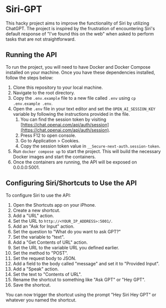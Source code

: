 # Siri-GPT

This hacky project aims to improve the functionality of Siri by utilizing ChatGPT. The project is inspired by the frustration of encountering Siri's default response of "I've found this on the web" when asked to perform tasks that are not straightforward.

## Running the API

To run the project, you will need to have Docker and Docker Compose installed on your machine. Once you have these dependencies installed, follow the steps below:

1.  Clone this repository to your local machine.
2.  Navigate to the root directory.
3.  Copy the `.env.example` file to a new file called `.env` using `cp .env.example .env`.
4.  Open the `.env` file in your text editor and set the `OPEN_AI_SESSION_KEY` variable by following the instructions provided in the file.
    1.  You can find the session token by visiting [https://chat.openai.com/api/auth/session](https://chat.openai.com/api/auth/session).
    2.  Press F12 to open console.
    3.  Go to Application > Cookies.
    4.  Copy the session token value in `__Secure-next-auth.session-token`.
5.  Run `docker compose up` to start the project. This will build the necessary Docker images and start the containers.
6.  Once the containers are running, the API will be exposed on 0.0.0.0:5001.

## Configuring Siri/Shortcuts to Use the API

To configure Siri to use the API:

1.  Open the Shortcuts app on your iPhone.
2.  Create a new shortcut.
3.  Add a "URL" action.
4.  Set the URL to `http://<YOUR_IP_ADDRESS>:5001/`.
5.  Add an "Ask for Input" action.
6.  Set the question to "What do you want to ask GPT?"
7.  Set the variable to "text".
8.  Add a "Get Contents of URL" action.
9.  Set the URL to the variable URL you defined earlier.
10.  Set the method to "POST".
11.  Set the request body to JSON.
12.  Add a field to the body called "message" and set it to "Provided Input".
13.  Add a "Speak" action.
14.  Set the text to "Contents of URL".
15.  Rename the shortcut to something like "Ask GPT" or "Hey GPT".
16.  Save the shortcut.

You can now trigger the shortcut using the prompt "Hey Siri Hey GPT" or whatever you named the shortcut.